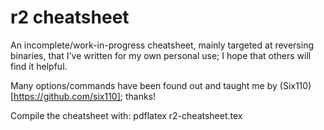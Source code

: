 # r2 cheatsheet

An incomplete/work-in-progress cheatsheet, mainly targeted at reversing binaries,
that I've written for my own personal use; I hope that others will find it helpful.

Many options/commands have been found out and taught me by (Six110)[https://github.com/six110]; thanks!

Compile the cheatsheet with: pdflatex r2-cheatsheet.tex


